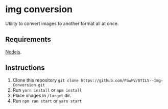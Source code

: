 # img conversion

Utility to convert images to another format all at once.

## Requirements

[Nodejs](https://nodejs.org/en/).

## Instructions

1. Clone this repository `git clone https://github.com/PawFV/UTILS--Img-Conversion.git`
2. Run `yarn install` or `npm install`
2. Place images in `/target` dir.
3. Run `npm run start` or `yarn start`

